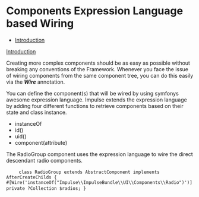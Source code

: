 <h1 class="doc-title">Components Expression Language based Wiring</h1>

- [Introduction](#introduction)

<a href="#introduction">Introduction</a>

Creating more complex components should be as easy as possible without breaking any conventions of the Framework. Whenever you face the issue of wiring components from the same component tree, you can do this easily via the **_Wire_** annotation. 

You can define the component(s) that will be wired by using symfonys awesome expression language. Impulse extends the expression language by adding four different functions to retrieve components based on their state and class instance.

- instanceOf
- id()
- uid()
- component(attribute)

The RadioGroup component uses the expression language to wire the direct descendant radio components.  

<div class="code-header">
	<div class="container-fluid">
		<div class="row">
          <div class="button red"></div>
          <div class="button yellow"></div>
          <div class="button green"></div>
        </div>
    </div>
</div>
<pre class="code-white line-numbers language-markup">
	<code class="imp-code language-markup"><?php
namespace Impulse\ImpulseBundle\UI\Components;
use Impulse\ImpulseBundle\Annotations\Wire;
use Impulse\ImpulseBundle\Components\AfterCreateChilds;
use Impulse\ImpulseBundle\Events\Events;
use Tightenco\Collect\Support\Collection;

class RadioGroup extends AbstractComponent implements AfterCreateChilds
{
	#[Wire('instanceOf("Impulse\\\\ImpulseBundle\\\\UI\\\\Components\\\\Radio")')]
    private ?Collection $radios;
}</code>
</pre>
